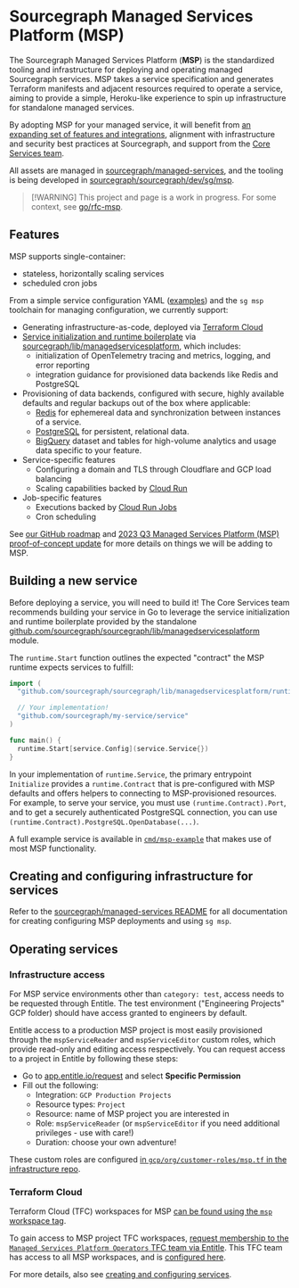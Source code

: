 # Sourcegraph Managed Services Platform (MSP)

The Sourcegraph Managed Services Platform (**MSP**) is the standardized tooling and infrastructure for deploying and operating managed Sourcegraph services.
MSP takes a service specification and generates Terraform manifests and adjacent resources required to operate a service, aiming to provide a simple, Heroku-like experience to spin up infrastructure for standalone managed services.

By adopting MSP for your managed service, it will benefit from [an expanding set of features and integrations](#features), alignment with infrastructure and security best practices at Sourcegraph, and support from the [Core Services team](../index.md).

All assets are managed in [sourcegraph/managed-services](https://github.com/sourcegraph/managed-services), and the tooling is being developed in [sourcegraph/sourcegraph/dev/sg/msp](https://github.com/sourcegraph/sourcegraph/tree/main/dev/sg/msp).

> [!WARNING] This project and page is a work in progress. For some context, see [go/rfc-msp](http://go/rfc-msp).

## Features

MSP supports single-container:

- stateless, horizontally scaling services
- scheduled cron jobs

From a simple service configuration YAML ([examples](https://github.com/sourcegraph/managed-services/tree/main/services)) and the `sg msp` toolchain for managing configuration, we currently support:

- Generating infrastructure-as-code, deployed via [Terraform Cloud](#terraform-cloud)
- [Service initialization and runtime boilerplate](#building-a-new-service) via [sourcegraph/lib/managedservicesplatform](https://github.com/sourcegraph/sourcegraph/tree/main/lib/managedservicesplatform), which includes:
  - initialization of OpenTelemetry tracing and metrics, logging, and error reporting
  - integration guidance for provisioned data backends like Redis and PostgreSQL
- Provisioning of data backends, configured with secure, highly available defaults and regular backups out of the box where applicable:
  - [Redis](https://cloud.google.com/memorystore/docs/redis/memorystore-for-redis-overview) for ephemereal data and synchronization between instances of a service.
  - [PostgreSQL](https://cloud.google.com/sql/postgresql?hl=en) for persistent, relational data.
  - [BigQuery](https://cloud.google.com/bigquery?hl=en) dataset and tables for high-volume analytics and usage data specific to your feature.
- Service-specific features
  - Configuring a domain and TLS through Cloudflare and GCP load balancing
  - Scaling capabilities backed by [Cloud Run](https://cloud.google.com/run?hl=en)
- Job-specific features
  - Executions backed by [Cloud Run Jobs](https://cloud.google.com/run/docs/create-jobs)
  - Cron scheduling

See [our GitHub roadmap](https://github.com/orgs/sourcegraph/projects/375/views/1) and [2023 Q3 Managed Services Platform (MSP) proof-of-concept update](https://docs.google.com/document/d/1DSqKqCgXW2m0TCVBmDSasY2Hxb9cp9Uv_NgF4MEfAto/edit) for more details on things we will be adding to MSP.

## Building a new service

Before deploying a service, you will need to build it!
The Core Services team recommends building your service in Go to leverage the service initialization and runtime boilerplate provided by the standalone [github.com/sourcegraph/sourcegraph/lib/managedservicesplatform](https://github.com/sourcegraph/sourcegraph/tree/main/lib/managedservicesplatform) module.

The `runtime.Start` function outlines the expected "contract" the MSP runtime expects services to fulfill:

```go
import (
  "github.com/sourcegraph/sourcegraph/lib/managedservicesplatform/runtime"

  // Your implementation!
  "github.com/sourcegraph/my-service/service"
)

func main() {
  runtime.Start[service.Config](service.Service{})
}
```

In your implementation of `runtime.Service`, the primary entrypoint `Initialize` provides a `runtime.Contract` that is pre-configured with MSP defaults and offers helpers to connecting to MSP-provisioned resources. For example, to serve your service, you must use `(runtime.Contract).Port`, and to get a securely authenticated PostgreSQL connection, you can use `(runtime.Contract).PostgreSQL.OpenDatabase(...)`.

A full example service is available in [`cmd/msp-example`](https://github.com/sourcegraph/sourcegraph/tree/main/cmd/msp-example) that makes use of most MSP functionality.

## Creating and configuring infrastructure for services

Refer to the [sourcegraph/managed-services README](https://github.com/sourcegraph/managed-services/blob/main/README.md) for all documentation for creating configuring MSP deployments and using `sg msp`.

## Operating services

### Infrastructure access

For MSP service environments other than `category: test`, access needs to be requested through Entitle.
The test environment ("Engineering Projects" GCP folder) should have access granted to engineers by default.

Entitle access to a production MSP project is most easily provisioned through the `mspServiceReader` and `mspServiceEditor` custom roles, which provide read-only and editing access respectively.
You can request access to a project in Entitle by following these steps:

- Go to [app.entitle.io/request](https://app.entitle.io/request) and select **Specific Permission**
- Fill out the following:
  - Integration: `GCP Production Projects`
  - Resource types: `Project`
  - Resource: name of MSP project you are interested in
  - Role: `mspServiceReader` (or `mspServiceEditor` if you need additional privileges - use with care!)
  - Duration: choose your own adventure!

These custom roles are configured [in `gcp/org/customer-roles/msp.tf` in the infrastructure repo](https://github.com/sourcegraph/infrastructure/blob/main/gcp/custom-roles/msp.tf).

### Terraform Cloud

Terraform Cloud (TFC) workspaces for MSP [can be found using the `msp` workspace tag](https://app.terraform.io/app/sourcegraph/workspaces?tag=msp).

To gain access to MSP project TFC workspaces, [request membership to the `Managed Services Platform Operators` TFC team via Entitle](https://app.entitle.io/request?data=eyJkdXJhdGlvbiI6IjM2MDAiLCJqdXN0aWZpY2F0aW9uIjoiRU5URVIgSlVTVElGSUNBVElPTiBIRVJFIiwicm9sZUlkcyI6W3siaWQiOiJiMzg3MzJjYy04OTUyLTQ2Y2QtYmIxZS1lZjI2ODUwNzIyNmIiLCJ0aHJvdWdoIjoiYjM4NzMyY2MtODk1Mi00NmNkLWJiMWUtZWYyNjg1MDcyMjZiIiwidHlwZSI6InJvbGUifV19).
This TFC team has access to all MSP workspaces, and is [configured here](https://sourcegraph.sourcegraph.com/github.com/sourcegraph/infrastructure/-/blob/terraform-cloud/terraform.tfvars?L44:1-48:4).

For more details, also see [creating and configuring services](#creating-and-configuring-services).
